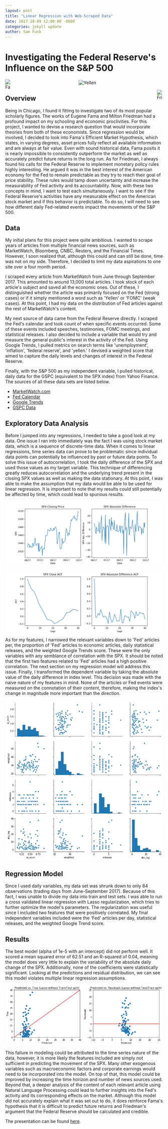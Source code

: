 ```yaml
---
layout: post
title: "Linear Regression with Web-Scraped Data"
date: 2017-10-09 12:00:00 -0600
categories: jekyll update
author: Sam Funk
---
```

# Investigating the Federal Reserve's Influence on the S&P 500  

<div>
 <img src="http://now.tufts.edu/sites/default/files/bodyimages/131014_FAMA_1%20(2).jpg" alt="Fama" width="20" height="30" align="left"/> 
 <p align="center">
   <img src="https://upload.wikimedia.org/wikipedia/commons/thumb/f/f4/Janet_Yellen_official_Federal_Reserve_portrait.jpg/220px-Janet_Yellen_official_Federal_Reserve_portrait.jpg" alt="Yellen" width="22" height="30" align="center"/>
 </p>
 <img src="https://www.nobelprize.org/nobel_prizes/economic-sciences/laureates/1976/friedman.jpg" alt="Friedman" width="20" height="30" align="right"/>
</div>

## Overview  

Being in Chicago, I found it fitting to investigate two of its most popular scholarly figures. The works of Eugene Fama and Milton Friedman had a profound impact on my schooling and economic proclivities. For this project, I wanted to devise a research question that would incorporate theories from both of these economists. Since regression would be involved, I decided to look into Fama's Efficient Market Hypothesis, which states, in varying degrees, asset prices fully reflect all available information and are always at fair value. Even with sound historical data, Fama posits it is nearly impossible to consistently outperform the market as well as accurately predict future returns in the long run. As for Friedman, I always found his calls for the Federal Reserve to implement monetary policy rules highly interesting. He argued it was in the best interest of the American economy for the Fed to remain predictable as they try to reach their goal of price stability. These rules would tamp down uncertainty and increase the measurability of Fed activity and its accountability. Now, with these two concepts in mind, I want to test each simultaneously. I want to see if the Federal Reserve's activities have any measurable effect on the American stock market and if this behavior is predictable. To do so, I will need to see how different daily Fed-related events impact the movements of the S&P 500.

## Data  

My initial plans for this project were quite ambitious. I wanted to scrape years of articles from multiple financial news sources, such as MarketWatch, Bloomberg, CNBC, Reuters, and the Financial Times. However, I soon realized that, although this could and can still be done, time was not on my side. Therefore, I decided to limit my data aspirations to one site over a four month period.

I scraped every article from MarketWatch from June through September 2017. This amounted to around 13,000 total articles. I took stock of each article's subject and saved all the economic ones. Out of these, I distinguished whether the article was primarily focused on the Fed (strong cases) or if it simply mentioned a word such as 'Yellen' or 'FOMC' (weak cases). At this point, I had my data on the distribution of Fed articles against the rest of MarketWatch's content.



My next source of data came from the Federal Reserve directly. I scraped the Fed's calendar and took count of when specific events occurred. Some of these events included speeches, testimonies, FOMC meetings, and statistical releases. I also decided to include a variable that would try and measure the general public's interest in the activity of the Fed. Using Google Trends, I pulled metrics on search terms like 'unemployment', 'inflation', 'federal reserve', and 'yellen.' I devised a weighted score that aimed to capture the daily levels and changes of interest in the Federal Reserve.

Finally, with the S&P 500 as my independent variable, I pulled historical, daily data for the GSPC (equivalent to the SPX index) from Yahoo Finance. The sources of all these data sets are listed below.

* [MarketWatch.com](http://www.marketwatch.com/search?q=&m=Keyword&rpp=100&mp=806&bd=true&bd=false&bdv=09%2F30%2F2017&rs=true)  
* [Fed Calendar](https://www.federalreserve.gov/newsevents/2017-september.htm)
* [Google Trends](https://trends.google.com/trends/explore?date=today%203-m&geo=US&q=federal%20reserve)  
* [GSPC Data](https://finance.yahoo.com/quote/%5EGSPC/history?p=%5EGSPC)  

## Exploratory Data Analysis  

Before I jumped into any regressions, I needed to take a good look at my data. One issue I ran into immediately was the fact I was using stock market data, which is a sequence of discrete-time data. When it comes to linear regressions, time series data can prove to be problematic since individual data points can potentially be influenced by past or future data points. To solve this issue of autocorrelation, I took the daily difference of the SPX and used those values as my target variable. This technique of differencing greatly reduces autocorrelation and the underlying trend present in the closing SPX values as well as making the data stationary. At this point, I was able to make the assumption that my data would be able to be used for linear regression. It is important to note that my results could still potentially be affected by time, which could lead to spurious results.

<p align="center"><img src="/images/trend.png?raw=true" alt="Trend" align="center" /></p>

<p align="center"><img src="/images/acf.png?raw=true" alt="ACF" align="center" /></p>  

As for my features, I narrowed the relevant variables down to 'Fed' articles per, the proportion of 'Fed' articles to economic articles, daily statistical releases, and the weighted Google Trends score. These were the only variables with any semblance of correlation with the SPX. It should be noted that the first two features related to 'Fed' articles had a high positive correlation. The next section on my regression model will address this issue. Finally, I transformed the dependent variable by taking the absolute value of the daily difference in index level. This decision was made with the naive nature of my features in mind. None of the articles or Fed events were measured on the connotation of their content, therefore, making the index's change in magnitude more important than the direction.  

<p align="center"><img src="/images/pairplot.png?raw=true" alt="Pairplot" align="center" /></p>  

## Regression Model  

Since I used daily variables, my data set was shrunk down to only 84 observations (trading days from June-September 2017). Because of this fact, I was unable to divide my data into train and test sets. I was able to run a cross validated linear regression with Lasso regularization, which tries to further optimize the model's parameters. The regularization was useful since I included two features that were positively correlated. My final independent variables included were the 'Fed' articles per day, statistical releases, and the weighted Google Trend score.

## Results  

The best model (alpha of 1e-5 with an intercept) did not perform well. It scored a mean squared error of 62.51 and an R-squared of 0.04, meaning the model does very little to explain the variability of the absolute daily change of the SPX. Additionally, none of the coefficients were statistically significant. Looking at the predictions and residual distribution, we can see this model violates multiple linear regression assumptions.

<p align="center"><img src="/images/unsplit_lasso.png?raw=true" alt="Model" align="center" /></p>  

This failure in modeling could be attributed to the time series nature of the data, however, it is more likely the features included are simply not sufficient in predicting the movement of the SPX. Many other exogenous variables such as macroeconomic factors and corporate earnings would need to be incorporated into the model. On top of that, this model could be improved by increasing the time horizon and number of news sources used. Beyond that, a deeper analysis of the content of each relevant article using Natural Language Processing could lead to further insights into the Fed's activity and its corresponding effects on the market. Although this model did not accurately explain what it was set out to do, it does reinforce Fama's hypothesis that it is difficult to predict future returns and Friedman's argument that the Federal Reserve should be calculated and credible.

The presentation can be found [here](https://docs.google.com/presentation/d/1Q5OgRB1UAQfmer1JC7EMdyrNl8OIaRrV552zFdbWkSc/edit#slide=id.g27b47c0ec0_0_105).
